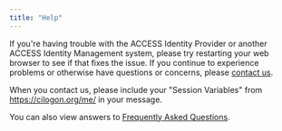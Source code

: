 ```yaml
---
title: "Help"
---
```


If you're having trouble with the ACCESS Identity Provider or another ACCESS Identity Management system,
please try restarting your web browser to see if that fixes the issue.
If you continue to experience problems or otherwise have questions or concerns, please [contact us](https://support.access-ci.org/form/account-assistance).

When you contact us, please include your "Session Variables" from <https://cilogon.org/me/> in your message.

You can also view answers to [Frequently Asked Questions](/faq).
